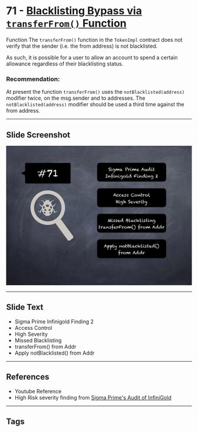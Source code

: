 
# 71 - [Blacklisting Bypass via `transferFrom()` Function](./Blacklisting%20Bypass%20via%20`transferFrom()`%20Function.md)

Function The `transferFrom()` function in the `TokenImpl` contract does not verify that the sender (i.e. the from address) is not blacklisted. 

As such, it is possible for a user to allow an account to spend a certain allowance regardless of their blacklisting status.

### Recommendation:
At present the function `transferFrom()` uses the `notBlacklisted(address)` modifier twice, on the msg.sender and to addresses. The `notBlacklisted(address)` modifier should be used a third time against the from address.
___
## Slide Screenshot
![071.png](../../images/7.%20Audit%20Findings%20101/071.png)
___
## Slide Text
- Sigma Prime Infinigold Finding 2
- Access Control
- High Severity
- Missed Blacklisting
- transferFrom() from Addr
- Apply notBlacklisted() from Addr
___
## References
- Youtube Reference
- High Risk severity finding from [Sigma Prime's Audit of InfiniGold](https://github.com/sigp/public-audits/raw/master/infinigold/review.pdf)
___
## Tags
